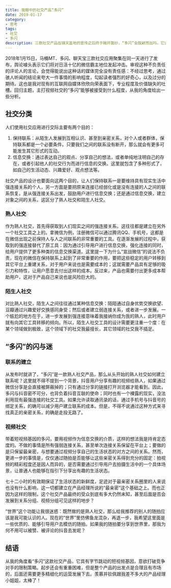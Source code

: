 ```yaml
---
title: 我眼中的社交产品“多闪”
date: 2019-01-17
category: 
- 思考
tags:
- 社交
- 多闪
description: 三款社交产品在铺天盖地的宣传之后终于揭开面纱，“多闪”会脱颖而出吗，它会发展到多闪亮？
---
```


2018年1月15日，马桶MT、多闪、聊天宝三款社交应用聚集在同一天进行了发布，舆论噱头表示它们将对日活十亿的微信霸主地位发起冲击。审视这种不负责任的评论人的言论，会觉得能说出这种话的媒体完全没有责任感：不经过思考，通过骇人听闻的结论来夸大一件事情的影响程度，勾起读者强烈的好奇心，以及过分的期待。这也是我对现有的互联网自媒体欣欣向荣表面下，专业程度及价值缺失的吐槽。回归主题，主打视频社交的“多闪”能够被接受到什么程度，从我的角度给出一些分析。

## 社交分类

人们使用社交应用进行交际主要有两个目的：

1. 保持联系：从陌生人发展到互相认识、甚至到亲密关系，对个人或者群体，保持联系都是一个必要条件。只要我们之间的联系没有断开，那么就会有更多可能发生其它形式的互动。
2. 信息交换：通过表达自己的观点、分享自己的想法，或者单纯地注明自己的存在，或者引起他人的社交行为而进行信息的交换。这里就包含了多种形式了，如自己的生活动态、兴趣爱好、观点想法等。

社交产品的设计也要面向这两个目的，让人们保持联系一是要维持具有现实生活中强连接关系的个人，另一方面是要把原来连接已经弱化或是没有连接的人之间的联系恢复。是从强连接关系出发，鼓励用户进行信息交换；还是通过信息交换，建立对象之间的关系，这区分了熟人社交和陌生人社交。

### 熟人社交

作为熟人社交，首先得获取到人们现实之间的强连接关系，这往往都是建立在另外一个社交工具之上的。拿微信为例，注册微信可以通过腾讯QQ、手机号，这都是在微信出现之前保持人与人之间联系的非常重要的工具。在逐渐发展的过程中，获取到的强连接替代了原工具：因为通过引导用户进行信息交换，强化连接的同时，给用户提供了更多种类的信息交换渠道。这里提一下为什么“宣战微信”的说法不负责，现在的微信在保持联系上起到了非常重要的作用，要把这些稳定的用户转移到其它平台上重建关系，对于用户来说也是需要成本的；这就需要产品具有足够的吸引力和特性，让用户愿意去付出这样的成本。反过来，产品也需要付出更多成本帮助用户，这对于产品自己来说也是风险巨大的。

### 陌生人社交

对比熟人社交，陌生人之间往往通过某种信息交换：陌陌通过自身优势交换欲望、豆瓣通过兴趣爱好交换感同身受；然后或者建立弱连接关系，或者进一步发展。一个尴尬的地方在于，进一步发展到强连接意味着我接纳你成为我的熟人，此时用户就有向其它工具转移的倾向。所以，陌生人社交工具的设计需要更注重一个度：在某个领域做到极致，这个领域下的社交我最擅长，其它领域的社交我不插足。

## “多闪”的闪与迷

### 联系的建立

从发布时就讲了，“多闪”是一款熟人社交产品，那么从头开始的熟人社交如何建立联系呢？这里就不得不提到一个背景，抖音用户分享有趣的视频给熟人，如果通过微信分享是会直接被屏蔽掉的；只有通过分享的链接打开浏览器才能看到。因此，多闪与抖音密不可分，也背负着抖音互联的使命；同时也有一个裸露的现实，没法利用现有最强连接的社交工具。如果允许读取通讯录的话，通过手机号与抖音号的绑定关系，的确可以减少用户建立联系的成本。但是，不得不说通过这种方式来寻找真正的亲密关系，的确是走投无路了。

### 视频社交

带着短视频基因的多闪，要用视频作为信息交换的介质，这样的想法我是持肯定态度的。不做的事情是所有强弱连接关系，甚至单次连接关系保留在平台上；要做的是只保留最亲密，与想要通过视频分享自己的生活状态的对方之间的关系。然而，更进一步的事情是，仅仅通过随拍是否能够让这些亲密关系得到充分的固定：拍视频的精彩程度还是因人而异的，是否需要通过引导用户去拍摄生活中的一个具体场景，让普通人也能够在指引下分享出有趣的生活状态。

七十二小时的有效期保证了生活状态的新鲜度，足迹对于最亲密关系圈里的人来说也没有什么影响，这一切都建立在产品经理所说的“最亲密”这个基础之上。而也正因为这样的限制，这个社交产品最终的受众到底有多大仍然未知，甚至后面是否会发展到关系分组、视频分组可见这样的地步？

“世界”这个功能让我很迷惑：既然做的是熟人社交，那么给我推荐的别人的随拍应该是我可能认识的人。现在的“世界”里仿佛鱼龙混杂，再退一步，我希望这里面是一些优质的、能够引导用户去模仿的随拍。如果我的随拍要分享到世界里，那我为何不用可以被赞、被评论的抖音去发呢？

## 结语

从我的角度看“多闪”这款社交产品，它具有字节跳动的短视频基因，意欲打破竞争对手的限制策略。起步还会有重重困难，但是整个产品的出发点是合理且有市场的，后面还需要更多精细化的运营发展下去。羡慕并钦佩跟我差不多大的产品经理小姐姐，太棒了！